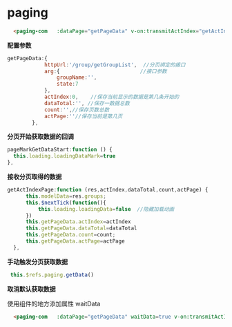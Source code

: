 # paging

```html
  <paging-com   :dataPage="getPageData" v-on:transmitActIndex="getActIndexPage" v-on:dataLoading="pageGetDataStart" ref="paging"></paging-com>
```

**配置参数**

```javascript
getPageData:{
            httpUrl:'/group/getGroupList',  //分页绑定的接口
            arg:{                          //接口参数
                groupName:'',    
                state:7
            },
            actIndex:0,    //保存当前显示的数据是第几条开始的
            dataTotal:'', //保存一数据总数
            count:'',//保存页数总数
            actPage:''//保存当前是第几页
        },
```

**分页开始获取数据的回调**

```javascript
pageMarkGetDataStart:function () {
  this.loading.loadingDataMark=true
},
```

**接收分页取得的数据**

```javascript
getActIndexPage:function (res,actIndex,dataTotal,count,actPage) {
      this.modelData=res.groups;
      this.$nextTick(function(){
          this.loading.loadingData=false  //隐藏加载动画
      })
      this.getPageData.actIndex=actIndex
      this.getPageData.dataTotal=dataTotal
      this.getPageData.count=count;
      this.getPageData.actPage=actPage
  },
```

**手动触发分页获取数据**

```javascript
 this.$refs.paging.getData()
```

**取消默认获取数据**

使用组件的地方添加属性 waitData

```html
  <paging-com   :dataPage="getPageData" waitData=true v-on:transmitActIndex="getActIndexPage" v-on:dataLoading="pageGetDataStart" ref="paging"></paging-com>
```
